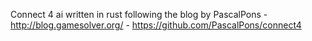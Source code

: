 Connect 4 ai written in rust following the blog by PascalPons - http://blog.gamesolver.org/ - https://github.com/PascalPons/connect4
